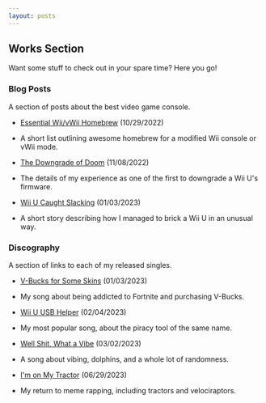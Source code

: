 ```yaml
---
layout: posts
---
```


## Works Section

Want some stuff to check out in your spare time? Here you go!

### Blog Posts

A section of posts about the best video game console.

* [Essential Wii/vWii Homebrew](../works/essential-wii-vwii-homebrew) (10/29/2022)
* A short list outlining awesome homebrew for a modified Wii console or vWii mode.

* [The Downgrade of Doom](../works/the-downgrade-of-doom) (11/08/2022)
* The details of my experience as one of the first to downgrade a Wii U's firmware.

* [Wii U Caught Slacking](../works/wii-u-caught-slacking) (01/03/2023)
* A short story describing how I managed to brick a Wii U in an unusual way.

### Discography

A section of links to each of my released singles.

* [V-Bucks for Some Skins](https://push.fm/fl/v-bucks-for-some-skins) (01/03/2023)
* My song about being addicted to Fortnite and purchasing V-Bucks.

* [Wii U USB Helper](https://push.fm/fl/wii-u-usb-helper) (02/04/2023)
* My most popular song, about the piracy tool of the same name.

* [Well Shit, What a Vibe](https://push.fm/fl/well-shit-what-a-vibe) (03/02/2023)
* A song about vibing, dolphins, and a whole lot of randomness.

* [I'm on My Tractor](https://push.fm/fl/im-on-my-tractor) (06/29/2023)
* My return to meme rapping, including tractors and velociraptors.